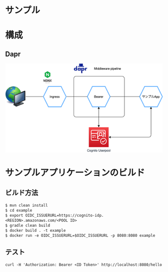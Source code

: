 サンプル
=====

# 構成

## Dapr

![構成図](example-dapr.png)

# サンプルアプリケーションのビルド

## ビルド方法

```
$ mvn clean install
$ cd example
$ export OIDC_ISSUERURL=https://cognito-idp.<REGION>.amazonaws.com/<POOL ID>
$ gradle clean build
$ docker build . -t example
$ docker run -e OIDC_ISSUERURL=$OIDC_ISSUERURL -p 8080:8080 example
```

## テスト

```
curl -H 'Authorization: Bearer <ID Token>' http://localhost:8080/hello
```
